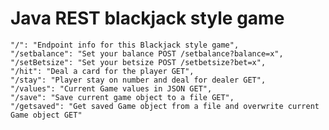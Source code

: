 # Java REST blackjack style game
    "/": "Endpoint info for this Blackjack style game",
    "/setbalance": "Set your balance POST /setbalance?balance=x",
    "/setBetsize": "Set your betsize POST /setbetsize?bet=x",
    "/hit": "Deal a card for the player GET",
    "/stay": "Player stay on number and deal for dealer GET",
    "/values": "Current Game values in JSON GET",
    "/save": "Save current game object to a file GET",
    "/getsaved": "Get saved Game object from a file and overwrite current Game object GET"
